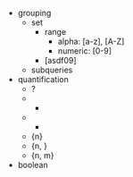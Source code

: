 - grouping
    - set
        - range
            - alpha: [a-z], [A-Z]
            - numeric: [0-9]
        - [asdf09]
    - subqueries
- quantification
    - ?
    - *
    - +
    - {n}
    - {n, }
    - {n, m}
- boolean
